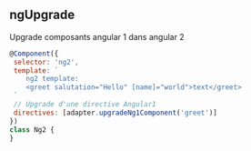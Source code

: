 ## ngUpgrade
Upgrade composants angular 1 dans angular 2 
```js
@Component({
 selector: 'ng2',
 template: `
    ng2 template: 
    <greet salutation="Hello" [name]="world">text</greet>
 `
 // Upgrade d'une directive Angular1
 directives: [adapter.upgradeNg1Component('greet')]
})
class Ng2 {
}
```

